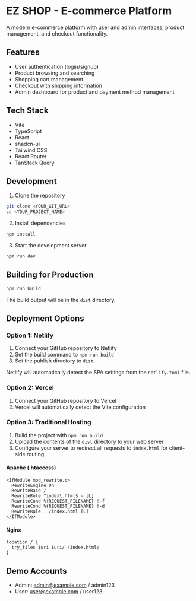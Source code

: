 
# EZ SHOP - E-commerce Platform

A modern e-commerce platform with user and admin interfaces, product management, and checkout functionality.

## Features

- User authentication (login/signup)
- Product browsing and searching
- Shopping cart management
- Checkout with shipping information
- Admin dashboard for product and payment method management

## Tech Stack

- Vite
- TypeScript
- React
- shadcn-ui
- Tailwind CSS
- React Router
- TanStack Query

## Development

1. Clone the repository
```sh
git clone <YOUR_GIT_URL>
cd <YOUR_PROJECT_NAME>
```

2. Install dependencies
```sh
npm install
```

3. Start the development server
```sh
npm run dev
```

## Building for Production

```sh
npm run build
```

The build output will be in the `dist` directory.

## Deployment Options

### Option 1: Netlify

1. Connect your GitHub repository to Netlify
2. Set the build command to `npm run build`
3. Set the publish directory to `dist`

Netlify will automatically detect the SPA settings from the `netlify.toml` file.

### Option 2: Vercel

1. Connect your GitHub repository to Vercel
2. Vercel will automatically detect the Vite configuration

### Option 3: Traditional Hosting

1. Build the project with `npm run build`
2. Upload the contents of the `dist` directory to your web server
3. Configure your server to redirect all requests to `index.html` for client-side routing

#### Apache (.htaccess)
```
<IfModule mod_rewrite.c>
  RewriteEngine On
  RewriteBase /
  RewriteRule ^index\.html$ - [L]
  RewriteCond %{REQUEST_FILENAME} !-f
  RewriteCond %{REQUEST_FILENAME} !-d
  RewriteRule . /index.html [L]
</IfModule>
```

#### Nginx
```
location / {
  try_files $uri $uri/ /index.html;
}
```

## Demo Accounts

- Admin: admin@example.com / admin123
- User: user@example.com / user123
